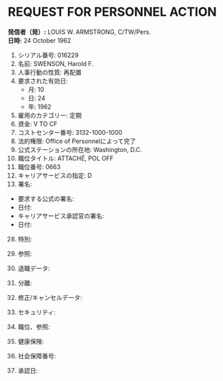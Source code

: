 # REQUEST FOR PERSONNEL ACTION

**発信者（発）:** LOUIS W. ARMSTRONG, C/TW/Pers.  
**日時:** 24 October 1962

1. シリアル番号: 016229  
2. 名前: SWENSON, Harold F.  
3. 人事行動の性質: 再配置  
4. 要求された有効日:  
   - 月: 10  
   - 日: 24  
   - 年: 1962  
5. 雇用のカテゴリー: 定期  
6. 資金: V TO CF  
7. コストセンター番号: 3132-1000-1000  
8. 法的権限: Office of Personnelによって完了  
10. 公式ステーションの所在地: Washington, D.C.  
11. 職位タイトル: ATTACHÉ, POL OFF  
12. 職位番号: 0663  
13. キャリアサービスの指定: D  
18. 署名:  
   - 要求する公式の署名:  
   - 日付:  
   - キャリアサービス承認官の署名:  
   - 日付:  

28. 特別:  
29. 参照:  
30. 退職データ:  
31. 分離:  
32. 修正/キャンセルデータ:  
33. セキュリティ:  
35. 職位、参照:  
39. 健康保険:  
40. 社会保障番号:  

46. 承認日:  